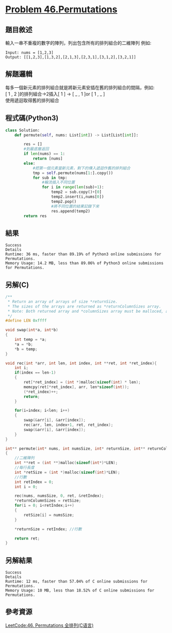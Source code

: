 # [Problem 46.Permutations](https://leetcode.com/problems/permutations/)
## 題目敘述
輸入一串不重複的數字的陣列，列出包含所有的排列組合的二維陣列
例如:
```
Input: nums = [1,2,3]
Output: [[1,2,3],[1,3,2],[2,1,3],[2,3,1],[3,1,2],[3,2,1]]
```
## 解題邏輯
每多一個新元素的排列組合就是將新元素安插在舊的排列組合的間隔，例如:<br>
[ 1 , 2 ]的排列組合->2插入[ 1 ] -> [ _ , 1 ]or [ 1 , _ ]<br>
使用遞迴取得舊的排列組合
## 程式碼(Python3)
```python
class Solution:
    def permute(self, nums: List[int]) -> List[List[int]]:

        res = []
        #到最底層返回
        if len(nums) == 1:
            return [nums]
        else:
            #把第一個元素當新元素，剩下的傳入遞迴作舊的排列組合
            tmp = self.permute(nums[1:].copy())
            for sub in tmp:
                #輪流插入不同位置
                for i in range(len(sub)+1):
                    temp2 = sub.copy()+[0]
                    temp2.insert(i,nums[0])
                    temp2.pop()
                    #將不同位置的結果記錄下來
                    res.append(temp2)
        return res
```
## 結果
```
Success
Details 
Runtime: 36 ms, faster than 89.19% of Python3 online submissions for Permutations.
Memory Usage: 14.2 MB, less than 89.06% of Python3 online submissions for Permutations.
```

## 另解(C)
```c
/**
 * Return an array of arrays of size *returnSize.
 * The sizes of the arrays are returned as *returnColumnSizes array.
 * Note: Both returned array and *columnSizes array must be malloced, assume caller calls free().
 */
#define LEN 0xffff

void swap(int*a, int*b)
{
    int temp = *a;
    *a = *b;
    *b = temp;
}

void rec(int *arr, int len, int index, int **ret, int *ret_index){
    int i;
    if(index == len-1)
    {
        ret[*ret_index] = (int *)malloc(sizeof(int) * len);
        memcpy(ret[*ret_index], arr, len*sizeof(int));
        (*ret_index)++;
        return;
    }

    for(i=index; i<len; i++)
    {
        swap(&arr[i], &arr[index]);
        rec(arr, len, index+1, ret, ret_index);
        swap(&arr[i], &arr[index]);
    }
}

int** permute(int* nums, int numsSize, int* returnSize, int** returnColumnSizes)
{
    //二維陣列
    int **ret = (int **)malloc(sizeof(int*)*LEN); 
    //每行長度 
    int *retSize = (int *)malloc(sizeof(int)*LEN); 
    //行數
    int retIndex = 0;     
    int i = 0;

    rec(nums, numsSize, 0, ret, &retIndex);                          
    *returnColumnSizes = retSize;
    for(i = 0; i<retIndex;i++)
    {
        retSize[i] = numsSize;
    }

    *returnSize = retIndex; //行數

    return ret;
}
```

## 另解結果
```
Success
Details 
Runtime: 12 ms, faster than 57.04% of C online submissions for Permutations.
Memory Usage: 10 MB, less than 18.52% of C online submissions for Permutations.
```

## 參考資源
[LeetCode:46. Permutations 全排列(C语言)](https://blog.csdn.net/wangqingchuan92/article/details/104145290)